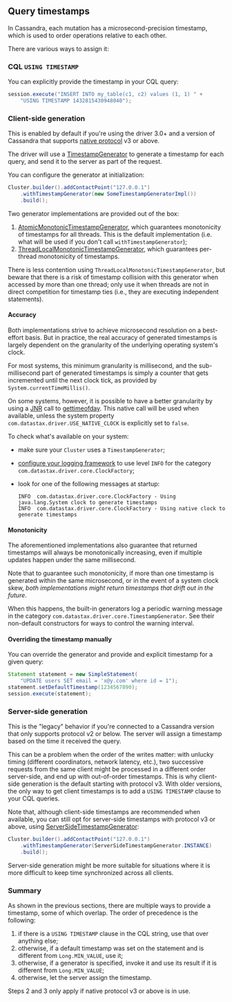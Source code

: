 ## Query timestamps

In Cassandra, each mutation has a microsecond-precision timestamp, which
is used to order operations relative to each other.

There are various ways to assign it:

### CQL `USING TIMESTAMP`

You can explicitly provide the timestamp in your CQL query:

```java
session.execute("INSERT INTO my_table(c1, c2) values (1, 1) " +
    "USING TIMESTAMP 1432815430948040");
```

### Client-side generation

This is enabled by default if you're using the driver 3.0+ and a version
of Cassandra that supports [native protocol](../native_protocol/) v3 or
above.

The driver will use a [TimestampGenerator] to generate a timestamp for each query, and send it
to the server as part of the request.

You can configure the generator at initialization:

```java
Cluster.builder().addContactPoint("127.0.0.1")
    .withTimestampGenerator(new SomeTimestampGeneratorImpl())
    .build();
```

Two generator implementations are provided out of the box:

1. [AtomicMonotonicTimestampGenerator], which guarantees monotonicity of timestamps for all 
   threads. This is the default implementation (i.e. what will be used if you don't call 
   `withTimestampGenerator`);
2. [ThreadLocalMonotonicTimestampGenerator], which guarantees per-thread monotonicity of timestamps.

There is less contention using `ThreadLocalMonotonicTimestampGenerator`, but beware
that there is a risk of timestamp collision with this generator when accessed by more than one
thread; only use it when threads are not in direct competition for timestamp ties (i.e., they are executing
independent statements).

#### Accuracy

Both implementations strive to achieve microsecond resolution on a best-effort basis.
But in practice, the real accuracy of generated timestamps is largely dependent on the
granularity of the underlying operating system's clock.

For most systems, this minimum granularity is millisecond, and
the sub-millisecond part of generated timestamps is simply a counter that gets incremented
until the next clock tick, as provided by `System.currentTimeMillis()`.

On some systems, however, it is possible to have a better granularity by using a [JNR]
call to [gettimeofday]. This native call will be used when available, unless the system
property `com.datastax.driver.USE_NATIVE_CLOCK` is explicitly set to `false`.

To check what's available on your system:

* make sure your `Cluster` uses a `TimestampGenerator`;
* [configure your logging framework](../logging/) to use level `INFO` for the category
  `com.datastax.driver.core.ClockFactory`;
* look for one of the following messages at startup:

    ```
    INFO  com.datastax.driver.core.ClockFactory - Using java.lang.System clock to generate timestamps
    INFO  com.datastax.driver.core.ClockFactory - Using native clock to generate timestamps
    ```

#### Monotonicity

The aforementioned implementations also guarantee
that returned timestamps will always be monotonically increasing, even if multiple updates
happen under the same millisecond.

Note that to guarantee such monotonicity, if more than one timestamp is generated
within the same microsecond, or in the event of a system clock skew, _both implementations might
return timestamps that drift out in the future_.

When this happens, the built-in generators log a periodic warning message in the category
`com.datastax.driver.core.TimestampGenerator`. See their non-default constructors for ways to control the warning
interval.


#### Overriding the timestamp manually

You can override the generator and provide and explicit timestamp for a given query: 

```java
Statement statement = new SimpleStatement(
    "UPDATE users SET email = 'x@y.com' where id = 1");
statement.setDefaultTimestamp(1234567890);
session.execute(statement);
```


### Server-side generation

This is the "legacy" behavior if you're connected to a Cassandra version
that only supports protocol v2 or below. The server will assign a
timestamp based on the time it received the query.

This can be a problem when the order of the writes matter: with unlucky
timing (different coordinators, network latency, etc.), two successive
requests from the same client might be processed in a different order
server-side, and end up with out-of-order timestamps. This is why client-side
generation is the default starting with protocol v3. With older versions, the
only way to get client timestamps is to add a `USING TIMESTAMP` clause to your
CQL queries.

Note that, although client-side timestamps are recommended when available, you can still opt for 
server-side timestamps with protocol v3 or above, using [ServerSideTimestampGenerator]:

```java
Cluster.builder().addContactPoint("127.0.0.1")
    .withTimestampGenerator(ServerSideTimestampGenerator.INSTANCE)
    .build();
```

Server-side generation might be more suitable for situations where it is more difficult to keep
time synchronized across all clients.


### Summary

As shown in the previous sections, there are multiple ways to provide a
timestamp, some of which overlap. The order of precedence is the
following:

1. if there is a `USING TIMESTAMP` clause in the CQL string, use that
   over anything else;
2. otherwise, if a default timestamp was set on the statement and is
   different from `Long.MIN_VALUE`, use it;
3. otherwise, if a generator is specified, invoke it and use its result
   if it is different from `Long.MIN_VALUE`;
4. otherwise, let the server assign the timestamp.

Steps 2 and 3 only apply if native protocol v3 or above is in use.


[TimestampGenerator]:                     https://docs.datastax.com/en/drivers/java/3.10/com/datastax/driver/core/TimestampGenerator.html
[AtomicMonotonicTimestampGenerator]:      https://docs.datastax.com/en/drivers/java/3.10/com/datastax/driver/core/AtomicMonotonicTimestampGenerator.html
[ThreadLocalMonotonicTimestampGenerator]: https://docs.datastax.com/en/drivers/java/3.10/com/datastax/driver/core/ThreadLocalMonotonicTimestampGenerator.html
[ServerSideTimestampGenerator]:           https://docs.datastax.com/en/drivers/java/3.10/com/datastax/driver/core/ServerSideTimestampGenerator.html

[gettimeofday]: http://man7.org/linux/man-pages/man2/settimeofday.2.html
[JNR]: https://github.com/jnr/jnr-ffi
